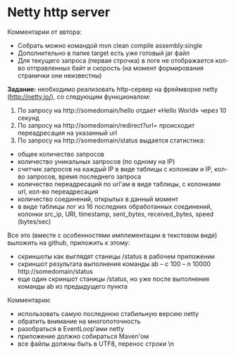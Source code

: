 Netty http server
=====
Комментарии от автора:
- Собрать можно командой mvn clean compile assembly:single
- Дополнительно в папке target есть уже готовый jar файл
- Для текущего запроса (первая строчка) в логе не отображается кол-во отправленных 
байт и скорость (на момент формирования странички они неизвестны)

<b>Задание:</b> необходимо реализовать http-сервер на фреймворке netty (http://netty.io/), со следующим функционалом:
 
 1. По запросу на http://somedomain/hello отдает «Hello World» через 10 секунд
 2. По запросу на http://somedomain/redirect?url=<url> происходит переадресация на указанный url
 3. По запросу на http://somedomain/status выдается статистика:
 
 - общее количество запросов
 - количество уникальных запросов (по одному на IP)
 - счетчик запросов на каждый IP в виде таблицы с колонкам и IP, кол-во запросов, время последнего запроса
 - количество переадресаций по url'ам  в виде таблицы, с колонками url, кол-во переадресация
 - количество соединений, открытых в данный момент
 - в виде таблицы лог из 16 последних обработанных соединений, колонки
src_ip, URI, timestamp,  sent_bytes, received_bytes, speed (bytes/sec)
 
Все это (вместе с особенностями имплементации в текстовом виде)
выложить на github, приложить к этому:
 - скриншоты как выглядят станицы /status в рабочем приложении
 - скриншот результата выполнения команды ab – c 100 – n 10000 http://somedomain/status
 - еще один скриншот станицы /status, но уже после выполнение команды ab из предыдущего пункта
 
Комментарии:
 
 - использовать самую последнюю стабильную версию netty
 - обратить внимание на многопоточность
 - разобраться в EventLoop’ами netty
 - приложение должно собираться Maven'ом
 - все файлы должны быть в UTF8, перенос строки \n
